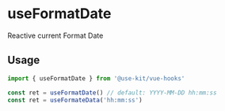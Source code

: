 # useFormatDate

Reactive current Format Date

## Usage

```ts
import { useFormatDate } from '@use-kit/vue-hooks'

const ret = useFormatDate() // default: YYYY-MM-DD hh:mm:ss
const ret = useFormateData('hh:mm:ss')
```
